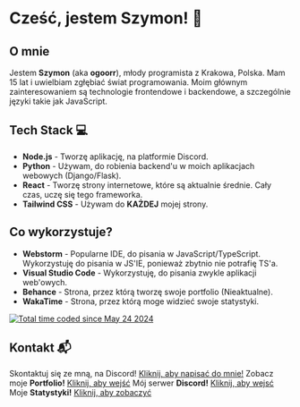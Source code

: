 # Cześć, jestem Szymon! 👋

## O mnie
Jestem **Szymon** (aka **ogoorr**), młody programista z Krakowa, Polska. Mam 15 lat i uwielbiam zgłębiać świat programowania. Moim głównym zainteresowaniem są technologie frontendowe i backendowe, a szczególnie języki takie jak JavaScript.

## Tech Stack 💻
- **Node.js** - Tworzę aplikację, na platformie Discord.
- **Python** - Używam, do robienia backend'u w moich aplikacjach webowych (Django/Flask).
- **React** - Tworzę strony internetowe, które są aktualnie średnie. Cały czas, uczę się tego frameworka.
- **Tailwind CSS** - Używam do **KAŻDEJ** mojej strony.

## Co wykorzystuje?
- **Webstorm** - Popularne IDE, do pisania w JavaScript/TypeScript. Wykorzystuję do pisania w JS'IE, ponieważ zbytnio nie potrafię TS'a.
- **Visual Studio Code** - Wykorzystuję, do pisania zwykle aplikacji web'owych.
- **Behance** - Strona, przez którą tworzę swoje portfolio (Nieaktualne).
- **WakaTime** - Strona, przez którą moge widzieć swoje statystyki.
<html>
<a href="https://wakatime.com/@d9c6d578-7da0-457f-b24a-e4ddd31c4c47"><img src="https://wakatime.com/badge/user/d9c6d578-7da0-457f-b24a-e4ddd31c4c47.svg" alt="Total time coded since May 24 2024" /></a>
</html>

## Kontakt 📬
Skontaktuj się ze mną, na Discord! [Kliknij, aby napisać do mnie!](https://discord.com/users/1322180256823509045)
Zobacz moje **Portfolio!** [Kliknij, aby wejść](https://discord.gg/ogor)
Mój serwer **Discord!** [Kliknij, aby wejsć](https://discord.gg/ogor)
Moje **Statystyki!** [Kliknij, aby zobaczyć](https://wakatime.com/@kanyd)

